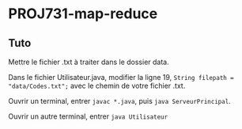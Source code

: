 # PROJ731-map-reduce

## Tuto

Mettre le fichier .txt à traiter dans le dossier data.

Dans le fichier Utilisateur.java, modifier la ligne 19, ```String filepath = "data/Codes.txt";``` avec le chemin de votre fichier .txt.

Ouvrir un terminal, entrer ```javac *.java```, puis ```java ServeurPrincipal```.

Ouvrir un autre terminal, entrer ```java Utilisateur```
